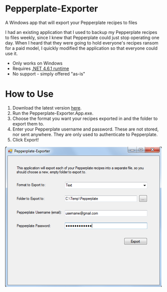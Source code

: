 # Pepperplate-Exporter
A Windows app that will export your Pepperplate recipes to files

I had an existing application that I used to backup my Pepperplate recipes to files weekly, since I knew that Pepperplate could just stop operating one day.  When I heard that they were going to hold everyone's recipes ransom for a paid model, I quickly modified the application so that everyone could use it.

 - Only works on Windows
 - Requires [.NET 4.6.1 runtime](https://www.microsoft.com/en-us/download/details.aspx?id=49981)
 - No support - simply offered "as-is"

# How to Use

1. Download the latest version [here](https://github.com/wags1999/pepperplate-exporter/releases/download/v1.0/Pepperplate-Exporter.App.exe).
2. Run the Pepperplate-Exporter.App.exe.
3. Choose the format you want your recipes exported in and the folder to export them to.  
4. Enter your Pepperplate username and password.  These are not stored, nor sent anywhere.  They are only used to authenticate to Pepperplate.
5. Click Export!

![Screen shot](screenshot.png "Screen shot")